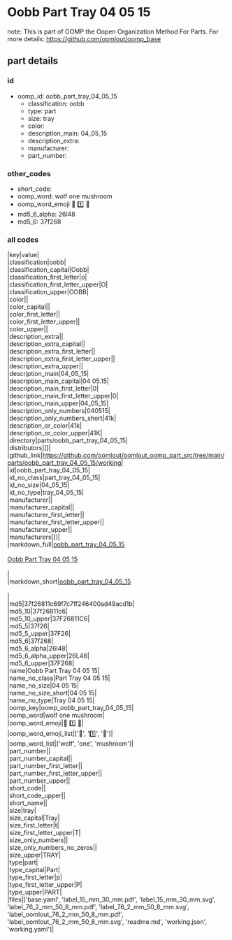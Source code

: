 # Oobb Part Tray 04 05 15  

note: This is part of OOMP the Oopen Organization Method For Parts. For more details: https://github.com/oomlout/oomp_base

##  part details





### id
* oomp_id: oobb_part_tray_04_05_15
  * classification: oobb
  * type: part
  * size: tray
  * color: 
  * description_main: 04_05_15
  * description_extra: 
  * manufacturer: 
  * part_number: 

### other_codes
* short_code: 
* oomp_word: wolf one mushroom
* oomp_word_emoji :wolf: :one: :mushroom:
* md5_6_alpha: 26l48
* md5_6: 37f268

### all codes 
|key|value|  
|classification|oobb|  
|classification_capital|Oobb|  
|classification_first_letter|o|  
|classification_first_letter_upper|O|  
|classification_upper|OOBB|  
|color||  
|color_capital||  
|color_first_letter||  
|color_first_letter_upper||  
|color_upper||  
|description_extra||  
|description_extra_capital||  
|description_extra_first_letter||  
|description_extra_first_letter_upper||  
|description_extra_upper||  
|description_main|04_05_15|  
|description_main_capital|04 05.15|  
|description_main_first_letter|0|  
|description_main_first_letter_upper|0|  
|description_main_upper|04_05_15|  
|description_only_numbers|040515|  
|description_only_numbers_short|41k|  
|description_or_color|41k|  
|description_or_color_upper|41K|  
|directory|parts/oobb_part_tray_04_05_15|  
|distributors|[]|  
|github_link|https://github.com/oomlout/oomlout_oomp_part_src/tree/main/parts/oobb_part_tray_04_05_15/working|  
|id|oobb_part_tray_04_05_15|  
|id_no_class|part_tray_04_05_15|  
|id_no_size|04_05_15|  
|id_no_type|tray_04_05_15|  
|manufacturer||  
|manufacturer_capital||  
|manufacturer_first_letter||  
|manufacturer_first_letter_upper||  
|manufacturer_upper||  
|manufacturers|[]|  
|markdown_full|[oobb_part_tray_04_05_15](https://github.com/oomlout/oomlout_oomp_part_src/tree/main/parts/oobb_part_tray_04_05_15/working)<br>[](https://github.com/oomlout/oomlout_oomp_part_src/tree/main/parts/oobb_part_tray_04_05_15/working)<br>[Oobb Part Tray 04 05 15](https://github.com/oomlout/oomlout_oomp_part_src/tree/main/parts/oobb_part_tray_04_05_15/working)<br><br>|  
|markdown_short|[oobb_part_tray_04_05_15](https://github.com/oomlout/oomlout_oomp_part_src/tree/main/parts/oobb_part_tray_04_05_15/working)<br><br>|  
|md5|37f26811c69f7c7ff246400ad49acd1b|  
|md5_10|37f26811c6|  
|md5_10_upper|37F26811C6|  
|md5_5|37f26|  
|md5_5_upper|37F26|  
|md5_6|37f268|  
|md5_6_alpha|26l48|  
|md5_6_alpha_upper|26L48|  
|md5_6_upper|37F268|  
|name|Oobb Part Tray 04 05 15|  
|name_no_class|Part Tray 04 05 15|  
|name_no_size|04 05 15|  
|name_no_size_short|04 05 15|  
|name_no_type|Tray 04 05 15|  
|oomp_key|oomp_oobb_part_tray_04_05_15|  
|oomp_word|wolf one mushroom|  
|oomp_word_emoji|:wolf: :one: :mushroom:|  
|oomp_word_emoji_list|[':wolf:', ':one:', ':mushroom:']|  
|oomp_word_list|['wolf', 'one', 'mushroom']|  
|part_number||  
|part_number_capital||  
|part_number_first_letter||  
|part_number_first_letter_upper||  
|part_number_upper||  
|short_code||  
|short_code_upper||  
|short_name||  
|size|tray|  
|size_capital|Tray|  
|size_first_letter|t|  
|size_first_letter_upper|T|  
|size_only_numbers||  
|size_only_numbers_no_zeros||  
|size_upper|TRAY|  
|type|part|  
|type_capital|Part|  
|type_first_letter|p|  
|type_first_letter_upper|P|  
|type_upper|PART|  
|files|['base.yaml', 'label_15_mm_30_mm.pdf', 'label_15_mm_30_mm.svg', 'label_76_2_mm_50_8_mm.pdf', 'label_76_2_mm_50_8_mm.svg', 'label_oomlout_76_2_mm_50_8_mm.pdf', 'label_oomlout_76_2_mm_50_8_mm.svg', 'readme.md', 'working.json', 'working.yaml']|  
